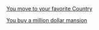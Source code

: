 [You move to your favorite Country](millionare/country.md)

[You buy a million dollar mansion](millionaire/mansion.md)